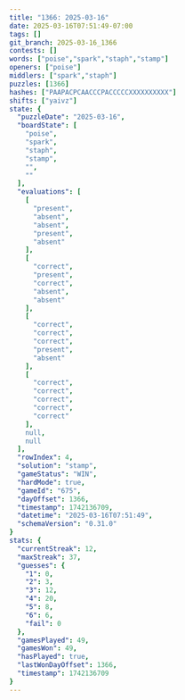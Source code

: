 ```yaml
---
title: "1366: 2025-03-16"
date: 2025-03-16T07:51:49-07:00
tags: []
git_branch: 2025-03-16_1366
contests: []
words: ["poise","spark","staph","stamp"]
openers: ["poise"]
middlers: ["spark","staph"]
puzzles: [1366]
hashes: ["PAAPACPCAACCCPACCCCCXXXXXXXXXX"]
shifts: ["yaivz"]
state: {
  "puzzleDate": "2025-03-16",
  "boardState": [
    "poise",
    "spark",
    "staph",
    "stamp",
    "",
    ""
  ],
  "evaluations": [
    [
      "present",
      "absent",
      "absent",
      "present",
      "absent"
    ],
    [
      "correct",
      "present",
      "correct",
      "absent",
      "absent"
    ],
    [
      "correct",
      "correct",
      "correct",
      "present",
      "absent"
    ],
    [
      "correct",
      "correct",
      "correct",
      "correct",
      "correct"
    ],
    null,
    null
  ],
  "rowIndex": 4,
  "solution": "stamp",
  "gameStatus": "WIN",
  "hardMode": true,
  "gameId": "675",
  "dayOffset": 1366,
  "timestamp": 1742136709,
  "datetime": "2025-03-16T07:51:49",
  "schemaVersion": "0.31.0"
}
stats: {
  "currentStreak": 12,
  "maxStreak": 37,
  "guesses": {
    "1": 0,
    "2": 3,
    "3": 12,
    "4": 20,
    "5": 8,
    "6": 6,
    "fail": 0
  },
  "gamesPlayed": 49,
  "gamesWon": 49,
  "hasPlayed": true,
  "lastWonDayOffset": 1366,
  "timestamp": 1742136709
}
---
```

<!-- more -->
